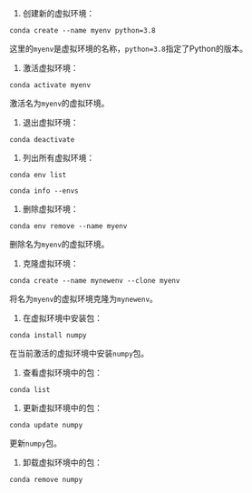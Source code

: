 

1. 创建新的虚拟环境：

```
conda create --name myenv python=3.8
```

这里的`myenv`是虚拟环境的名称，`python=3.8`指定了Python的版本。

1. 激活虚拟环境：

```
conda activate myenv
```

激活名为`myenv`的虚拟环境。

1. 退出虚拟环境：

```
conda deactivate
```

1. 列出所有虚拟环境：

```
conda env list
```

```
conda info --envs
```

1. 删除虚拟环境：

```
conda env remove --name myenv
```

删除名为`myenv`的虚拟环境。

1. 克隆虚拟环境：

```
conda create --name mynewenv --clone myenv
```

将名为`myenv`的虚拟环境克隆为`mynewenv`。

1. 在虚拟环境中安装包：

```
conda install numpy
```

在当前激活的虚拟环境中安装`numpy`包。

1. 查看虚拟环境中的包：

```
conda list
```

1. 更新虚拟环境中的包：

```
conda update numpy
```

更新`numpy`包。

1. 卸载虚拟环境中的包：

```
conda remove numpy
```


